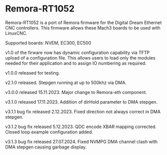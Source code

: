 # Remora-RT1052

Remora-RT1052 is a port of Remora firmware for the Digital Dream Ethernet CNC controllers. This firmware allows these Mach3 boards to be used with LinuxCNC.

Supported boards: NVEM, EC300, EC500

v1.0 of the firware now has dynamic configuration capability via TFTP upload of a configuration file. This allows users to load only the modules needed for their application and to assign IO numbering as required.

v1.0.0 released for testing.

v2.1.0 released. Stepgen running at up to 500khz via DMA.

v3.0.0 released 15.11.2023. Major change to Remora-eth component.

v3.1.0 released 17.11.2023. Addition of dirHold parameter to DMA stepgen.

v3.1.1 bug fix released 2.12.2023. Fixed direction not always correct in DMA stepgen.

v3.1.2 bug fix released 5.12.2023. QDC encode XBAR mapping corrected. Closed loop example configuration added.

v3.1.3 bug fix released 27.07.2024. Fixed NVMPG DMA channel clash with DMA stepgen causing garbage display.
